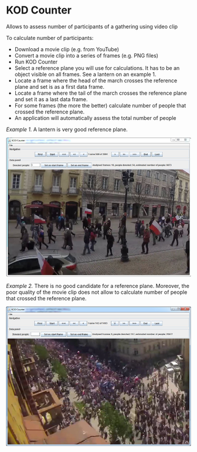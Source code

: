 # KOD Counter

Allows to assess number of participants of a gathering using video clip

To calculate number of participants:
- Download a movie clip (e.g. from YouTube)
- Convert a movie clip into a series of frames (e.g. PNG files)
- Run KOD Counter
- Select a reference plane you will use for calculations. It has to be an object visible on all frames. See a lantern on an example 1.
- Locate a frame where the head of the march crosses the reference plane and set is as a first data frame.
- Locate a frame where the tail of the march crosses the reference plane and set it as a last data frame.
- For some frames (the more the better) calculate number of people that crossed the reference plane.
- An application will automatically assess the total number of people

*Example 1.* A lantern is very good reference plane.

![Example 1](https://raw.githubusercontent.com/SebastianCelejewski/kod_counter/master/doc/KOD_counter_01.JPG)

*Example 2.* There is no good candidate for a reference plane. Moreover, the poor quality of the movie clip does not allow to calculate number of people that crossed the reference plane.

![Example 2](https://raw.githubusercontent.com/SebastianCelejewski/kod_counter/master/doc/KOD_counter_02.JPG)
